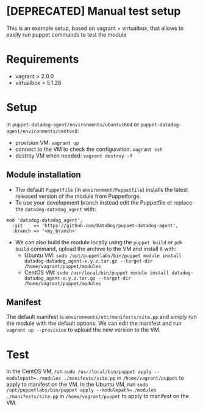 # [DEPRECATED] Manual test setup

This is an example setup, based on vagrant + virtualbox, that allows to easily run puppet commands to test the module

# Requirements

- vagrant > 2.0.0
- virtualbox > 5.1.28

# Setup

in `puppet-datadog-agent/environments/ubuntu1604` or `puppet-datadog-agent/environments/centos8`:

- provision VM: `vagrant up`
- connect to the VM to check the configuration: `vagrant ssh`
- destroy VM when needed: `vagrant destroy -f`

## Module installation

- The default `Puppetfile` (in `environment/Puppetfile`) installs the latest released version of the module from Puppetforge.
- To use your development branch instead edit the Puppetfile et replace the `datadog-datadog_agent` with:
```
mod 'datadog-datadog_agent',
  :git    => 'https://github.com/DataDog/puppet-datadog-agent',
  :branch => '<my_branch>'
```

- We can also build the module locally using the `puppet build` or `pdk build` command, upload the archive to the VM and install it with:
  - Ubuntu VM: `sudo /opt/puppetlabs/bin/puppet module install datadog-datadog_agent-x.y.z.tar.gz --target-dir /home/vagrant/puppet/modules`
  - CentOS VM: `sudo /usr/local/bin/puppet module install datadog-datadog_agent-x.y.z.tar.gz --target-dir /home/vagrant/puppet/modules`


## Manifest

The default manifest is `environments/etc/manifests/site.pp` and simply run the module with the default options.
We can edit the manifest and run `vagrant up --provision` to upload the new version to the VM.

# Test

In the CentOS VM, run `sudo /usr/local/bin/puppet apply --modulepath=./modules ./manifests/site.pp` in `/home/vagrant/puppet` to apply to manifest on the VM.
In the Ubuntu VM, run `sudo /opt/puppetlabs/bin/puppet apply --modulepath=./modules ./manifests/site.pp` in `/home/vagrant/puppet` to apply to manifest on the VM.
